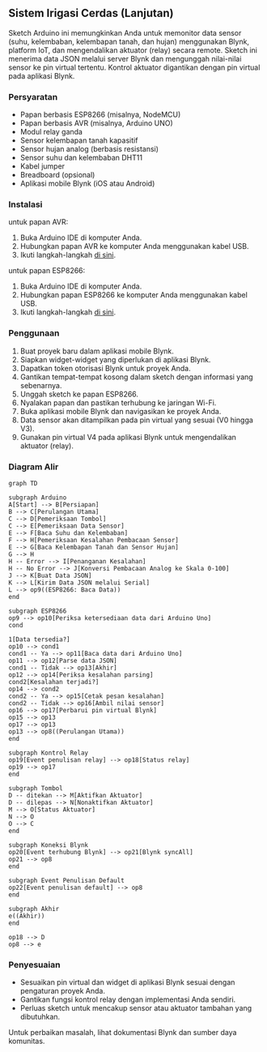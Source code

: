 ## Sistem Irigasi Cerdas (Lanjutan)

Sketch Arduino ini memungkinkan Anda untuk memonitor data sensor (suhu, kelembaban, kelembapan tanah, dan hujan) menggunakan Blynk, platform IoT, dan mengendalikan aktuator (relay) secara remote. Sketch ini menerima data JSON melalui server Blynk dan mengunggah nilai-nilai sensor ke pin virtual tertentu. Kontrol aktuator digantikan dengan pin virtual pada aplikasi Blynk.

### Persyaratan

- Papan berbasis ESP8266 (misalnya, NodeMCU)
- Papan berbasis AVR (misalnya, Arduino UNO)
- Modul relay ganda
- Sensor kelembapan tanah kapasitif
- Sensor hujan analog (berbasis resistansi)
- Sensor suhu dan kelembaban DHT11
- Kabel jumper
- Breadboard (opsional)
- Aplikasi mobile Blynk (iOS atau Android)

### Instalasi

untuk papan AVR:

1. Buka Arduino IDE di komputer Anda.
2. Hubungkan papan AVR ke komputer Anda menggunakan kabel USB.
3. Ikuti langkah-langkah [di sini](https://github.com/1999AZZAR/Smart-Irrigation-System/blob/master/code/advance/code1/readme_id.md).

untuk papan ESP8266:

1. Buka Arduino IDE di komputer Anda.
2. Hubungkan papan ESP8266 ke komputer Anda menggunakan kabel USB.
3. Ikuti langkah-langkah [di sini](https://github.com/1999AZZAR/Smart-Irrigation-System/blob/master/code/advance/code2/readme_id.md).

### Penggunaan

1. Buat proyek baru dalam aplikasi mobile Blynk.
2. Siapkan widget-widget yang diperlukan di aplikasi Blynk.
3. Dapatkan token otorisasi Blynk untuk proyek Anda.
4. Gantikan tempat-tempat kosong dalam sketch dengan informasi yang sebenarnya.
5. Unggah sketch ke papan ESP8266.
6. Nyalakan papan dan pastikan terhubung ke jaringan Wi-Fi.
7. Buka aplikasi mobile Blynk dan navigasikan ke proyek Anda.
8. Data sensor akan ditampilkan pada pin virtual yang sesuai (V0 hingga V3).
9. Gunakan pin virtual V4 pada aplikasi Blynk untuk mengendalikan aktuator (relay).

### Diagram Alir

```mermaid
graph TD

subgraph Arduino
A[Start] --> B[Persiapan]
B --> C[Perulangan Utama]
C --> D[Pemeriksaan Tombol]
C --> E[Pemeriksaan Data Sensor]
E --> F[Baca Suhu dan Kelembaban]
F --> H[Pemeriksaan Kesalahan Pembacaan Sensor]
E --> G[Baca Kelembapan Tanah dan Sensor Hujan]
G --> H
H -- Error --> I[Penanganan Kesalahan]
H -- No Error --> J[Konversi Pembacaan Analog ke Skala 0-100]
J --> K[Buat Data JSON]
K --> L[Kirim Data JSON melalui Serial]
L --> op9((ESP8266: Baca Data))
end

subgraph ESP8266
op9 --> op10[Periksa ketersediaan data dari Arduino Uno]
cond

1[Data tersedia?]
op10 --> cond1
cond1 -- Ya --> op11[Baca data dari Arduino Uno]
op11 --> op12[Parse data JSON]
cond1 -- Tidak --> op13[Akhir]
op12 --> op14[Periksa kesalahan parsing]
cond2[Kesalahan terjadi?]
op14 --> cond2
cond2 -- Ya --> op15[Cetak pesan kesalahan]
cond2 -- Tidak --> op16[Ambil nilai sensor]
op16 --> op17[Perbarui pin virtual Blynk]
op15 --> op13
op17 --> op13
op13 --> op8((Perulangan Utama))
end

subgraph Kontrol Relay
op19[Event penulisan relay] --> op18[Status relay]
op19 --> op17
end

subgraph Tombol
D -- ditekan --> M[Aktifkan Aktuator]
D -- dilepas --> N[Nonaktifkan Aktuator]
M --> O[Status Aktuator]
N --> O
O --> C
end

subgraph Koneksi Blynk
op20[Event terhubung Blynk] --> op21[Blynk syncAll]
op21 --> op8
end

subgraph Event Penulisan Default
op22[Event penulisan default] --> op8
end

subgraph Akhir
e((Akhir))
end

op18 --> D
op8 --> e
```

### Penyesuaian

- Sesuaikan pin virtual dan widget di aplikasi Blynk sesuai dengan pengaturan proyek Anda.
- Gantikan fungsi kontrol relay dengan implementasi Anda sendiri.
- Perluas sketch untuk mencakup sensor atau aktuator tambahan yang dibutuhkan.

Untuk perbaikan masalah, lihat dokumentasi Blynk dan sumber daya komunitas.
